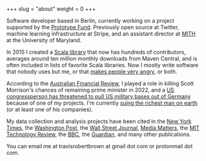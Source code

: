 +++
slug = "about"
weight = 0
+++

Software developer based in Berlin, currently working on a project supported by the [Prototype Fund](https://prototypefund.de/en/).
Previously open source at Twitter, machine learning infrastructure at Stripe, and an assistant director at [MITH](https://mith.umd.edu/) at the University of Maryland.

In 2015 I created a [Scala library](https://github.com/circe/circe) that now has hundreds of contributors, averages around ten million monthly downloads from Maven Central,
and is often included in lists of favorite Scala libraries.
Now I mostly write software that nobody uses but me, or that [makes people very angry](https://www.foxnews.com/transcript/tucker-libs-of-tiktok-hit-is-obviously-an-intimidation-campaign), or both.

According to the [Australian Financial Review](https://www.afr.com/politics/how-to-lose-an-election-scomo-style-20220817-p5bai6),
I played a role in killing Scott Morrison's chances of remaining prime minister in 2022,
and a [US congressperson has threatened to pull US military bases out of Germany](https://web.archive.org/web/20220420155609/https://twitter.com/RepMTG/status/1516803554618531849) because of one of my projects. I'm currently [suing the richest man on earth](https://www.wired.com/story/x-twitter-ban-critics/) (or at least one of his companies).

My data collection and analysis projects have been cited in the [New York Times](https://www.nytimes.com/interactive/2022/11/23/technology/twitter-elon-musk-twitter-blue-check-verification.html),
the [Washington Post](https://www.washingtonpost.com/technology/2022/04/19/libs-of-tiktok-right-wing-media/),
the [Wall Street Journal](https://www.wsj.com/tech/elon-musks-first-100-days-at-twitter-defined-by-rapid-change-and-challenges-c33bafaf),
[Media Matters](https://www.mediamatters.org/twitter/elon-musk-favors-right-wing-over-left-wing-users-he-reinstates-previously-suspended-twitter),
the [MIT Technology Review](https://www.technologyreview.com/2022/12/15/1065013/twitter-brain-death/),
the [BBC](https://www.bbc.com/news/technology-64554381),
the [Guardian](https://www.theguardian.com/technology/2023/apr/21/elon-musk-twitter-blue-rollout),
and many other publications.

You can email me at travisrobertbrown at gmail dot com or protonmail dot com.

